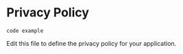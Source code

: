 # Privacy Policy
```
code example
```
Edit this file to define the privacy policy for your application.
